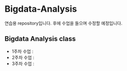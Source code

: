 # Bigdata-Analysis
연습용 repository입니다.
후에 수업을 들으며 수정할 예정입니다.

## Bigdata Analysis class

  - 1주차 수업 : 
  - 2주차 수업 : 
  - 3주차 수업 : 
